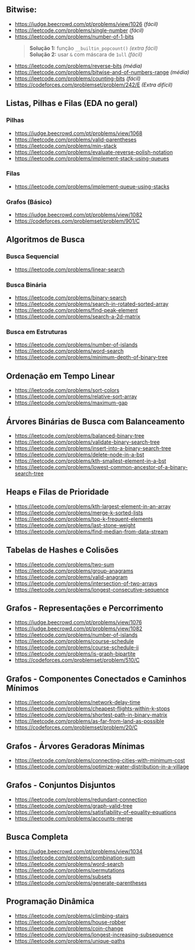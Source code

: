 ## Bitwise:
- https://judge.beecrowd.com/pt/problems/view/1026  *(fácil)*
- https://leetcode.com/problems/single-number  *(fácil)*
- https://leetcode.com/problems/number-of-1-bits  
  > **Solução 1:** função `__builtin_popcount()` *(extra fácil)*  
  > **Solução 2:** usar `&` com máscara de `1ull` *(fácil)*
- https://leetcode.com/problems/reverse-bits  *(média)*
- https://leetcode.com/problems/bitwise-and-of-numbers-range *(média)*
- https://leetcode.com/problems/counting-bits  *(fácil)*
- https://codeforces.com/problemset/problem/242/E  *(Extra difícil)*



## Listas, Pilhas e Filas (EDA no geral)
### Pilhas
- https://judge.beecrowd.com/pt/problems/view/1068  
- https://leetcode.com/problems/valid-parentheses  
- https://leetcode.com/problems/min-stack  
- https://leetcode.com/problems/evaluate-reverse-polish-notation  
- https://leetcode.com/problems/implement-stack-using-queues  

### Filas
- https://leetcode.com/problems/implement-queue-using-stacks  

### Grafos (Básico)
- https://judge.beecrowd.com/pt/problems/view/1082  
- https://codeforces.com/problemset/problem/901/C  



## Algoritmos de Busca
### Busca Sequencial
- https://leetcode.com/problems/linear-search

### Busca Binária
- https://leetcode.com/problems/binary-search  
- https://leetcode.com/problems/search-in-rotated-sorted-array  
- https://leetcode.com/problems/find-peak-element  
- https://leetcode.com/problems/search-a-2d-matrix  

### Busca em Estruturas
- https://leetcode.com/problems/number-of-islands  
- https://leetcode.com/problems/word-search  
- https://leetcode.com/problems/minimum-depth-of-binary-tree  

## Ordenação em Tempo Linear
- https://leetcode.com/problems/sort-colors  
- https://leetcode.com/problems/relative-sort-array  
- https://leetcode.com/problems/maximum-gap  

## Árvores Binárias de Busca com Balanceamento
- https://leetcode.com/problems/balanced-binary-tree  
- https://leetcode.com/problems/validate-binary-search-tree  
- https://leetcode.com/problems/insert-into-a-binary-search-tree  
- https://leetcode.com/problems/delete-node-in-a-bst  
- https://leetcode.com/problems/kth-smallest-element-in-a-bst  
- https://leetcode.com/problems/lowest-common-ancestor-of-a-binary-search-tree  

## Heaps e Filas de Prioridade
- https://leetcode.com/problems/kth-largest-element-in-an-array  
- https://leetcode.com/problems/merge-k-sorted-lists  
- https://leetcode.com/problems/top-k-frequent-elements  
- https://leetcode.com/problems/last-stone-weight  
- https://leetcode.com/problems/find-median-from-data-stream  

## Tabelas de Hashes e Colisões
- https://leetcode.com/problems/two-sum  
- https://leetcode.com/problems/group-anagrams  
- https://leetcode.com/problems/valid-anagram  
- https://leetcode.com/problems/intersection-of-two-arrays  
- https://leetcode.com/problems/longest-consecutive-sequence  

## Grafos - Representações e Percorrimento
- https://judge.beecrowd.com/pt/problems/view/1076  
- https://judge.beecrowd.com/pt/problems/view/1082  
- https://leetcode.com/problems/number-of-islands  
- https://leetcode.com/problems/course-schedule  
- https://leetcode.com/problems/course-schedule-ii  
- https://leetcode.com/problems/is-graph-bipartite  
- https://codeforces.com/problemset/problem/510/C  

## Grafos - Componentes Conectados e Caminhos Mínimos
- https://leetcode.com/problems/network-delay-time  
- https://leetcode.com/problems/cheapest-flights-within-k-stops  
- https://leetcode.com/problems/shortest-path-in-binary-matrix  
- https://leetcode.com/problems/as-far-from-land-as-possible  
- https://codeforces.com/problemset/problem/20/C  

## Grafos - Árvores Geradoras Mínimas
- https://leetcode.com/problems/connecting-cities-with-minimum-cost  
- https://leetcode.com/problems/optimize-water-distribution-in-a-village  

## Grafos - Conjuntos Disjuntos
- https://leetcode.com/problems/redundant-connection  
- https://leetcode.com/problems/graph-valid-tree  
- https://leetcode.com/problems/satisfiability-of-equality-equations  
- https://leetcode.com/problems/accounts-merge  

## Busca Completa
- https://judge.beecrowd.com/pt/problems/view/1034  
- https://leetcode.com/problems/combination-sum  
- https://leetcode.com/problems/word-search  
- https://leetcode.com/problems/permutations  
- https://leetcode.com/problems/subsets  
- https://leetcode.com/problems/generate-parentheses  

## Programação Dinâmica
- https://leetcode.com/problems/climbing-stairs  
- https://leetcode.com/problems/house-robber  
- https://leetcode.com/problems/coin-change  
- https://leetcode.com/problems/longest-increasing-subsequence  
- https://leetcode.com/problems/unique-paths  
